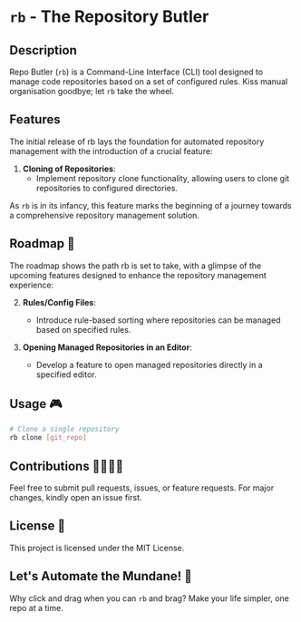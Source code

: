 # `rb` - The Repository Butler

## Description

Repo Butler (`rb`) is a Command-Line Interface (CLI) tool designed to manage code repositories based on a set of configured rules. Kiss manual organisation goodbye; let `rb` take the wheel.

## Features 

The initial release of rb lays the foundation for automated repository management with the introduction of a crucial feature:

1. **Cloning of Repositories**:
   - Implement repository clone functionality, allowing users to clone git repositories to configured directories.

As `rb` is in its infancy, this feature marks the beginning of a journey towards a comprehensive repository management solution.

## Roadmap 🚀

The roadmap shows the path rb is set to take, with a glimpse of the upcoming features designed to enhance the repository management experience:

2. **Rules/Config Files**:
   - Introduce rule-based sorting where repositories can be managed based on specified rules.

3. **Opening Managed Repositories in an Editor**:
   - Develop a feature to open managed repositories directly in a specified editor.

## Usage 🎮

```bash
# Clone a single repository
rb clone [git_repo]
```

## Contributions 👨‍💻👩‍💻

Feel free to submit pull requests, issues, or feature requests. For major changes, kindly open an issue first.

## License 📜

This project is licensed under the MIT License.

## Let's Automate the Mundane! 🤖

Why click and drag when you can `rb` and brag? Make your life simpler, one repo at a time.

